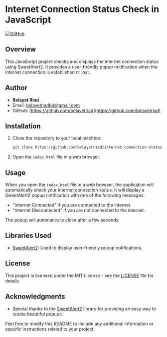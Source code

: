 
# Internet Connection Status Check in JavaScript

[![GitHub](https://img.shields.io/github/license/belayetriad/Internet-Connection-Status-Check-in-JavaScript)](https://github.com/belayetriad/Internet-Connection-Status-Check-in-JavaScript)


## Overview

This JavaScript project checks and displays the internet connection status using SweetAlert2. It provides a user-friendly popup notification when the internet connection is established or lost.

## Author

- **Belayet Riad**
- Email: [belayetriadbd@gmail.com](mailto:belayetriadbd@gmail.com)
- GitHub: [https://github.com/belayetriad](https://github.com/belayetriad)

## Installation

1. Clone the repository to your local machine:

   ```bash
   git clone https://github.com/belayetriad/internet-connection-status-check-in-js.git
   ```
 

2. Open the `index.html` file in a web browser.

## Usage

When you open the `index.html` file in a web browser, the application will automatically check your internet connection status. It will display a SweetAlert2 popup notification with one of the following messages:

- "Internet Connected" if you are connected to the internet.
- "Internet Disconnected" if you are not connected to the internet.

The popup will automatically close after a few seconds.

## Libraries Used

- [SweetAlert2](https://sweetalert2.github.io/): Used to display user-friendly popup notifications.

## License

This project is licensed under the MIT License - see the [LICENSE](LICENSE) file for details.

## Acknowledgments

- Special thanks to the [SweetAlert2](https://sweetalert2.github.io/) library for providing an easy way to create beautiful popups.

Feel free to modify this README to include any additional information or specific instructions related to your project.
